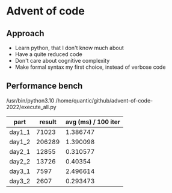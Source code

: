 # Advent of code

## Approach

* Learn python, that I don't know much about
* Have a quite reduced code
* Don't care about cognitive complexity
* Make formal syntax my first choice, instead of verbose code

## Performance bench

/usr/bin/python3.10 /home/quantic/github/advent-of-code-2022/execute_all.py 

|    part    |     result |  avg (ms) / 100 iter |
| ---------- | ---------- | -------------------- |
|   day1_1   |      71023 |             1.386747 |
|   day1_2   |     206289 |             1.390098 |
|   day2_1   |      12855 |             0.310577 |
|   day2_2   |      13726 |              0.40354 |
|   day3_1   |       7597 |             2.496614 |
|   day3_2   |       2607 |             0.293473 |